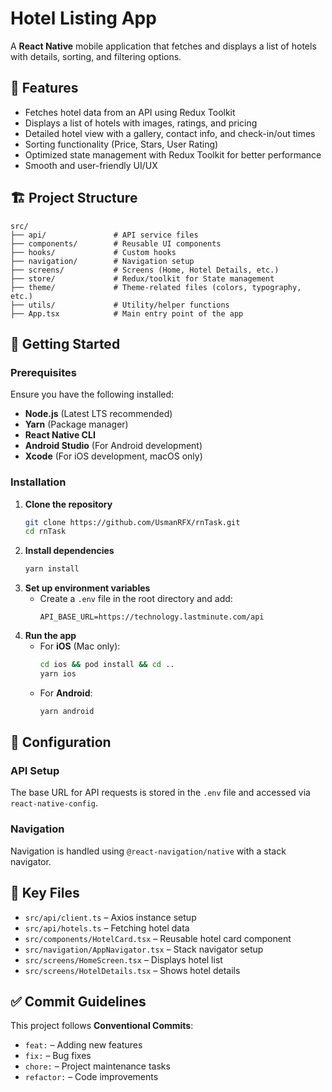# Hotel Listing App

A **React Native** mobile application that fetches and displays a list of hotels with details, sorting, and filtering options.

## 📌 Features
-  Fetches hotel data from an API using Redux Toolkit  
-  Displays a list of hotels with images, ratings, and pricing  
-  Detailed hotel view with a gallery, contact info, and check-in/out times  
-  Sorting functionality (Price, Stars, User Rating)  
-  Optimized state management with Redux Toolkit for better performance  
-  Smooth and user-friendly UI/UX  


## 🏗 Project Structure
```
src/
├── api/               # API service files
├── components/        # Reusable UI components
├── hooks/             # Custom hooks
├── navigation/        # Navigation setup
├── screens/           # Screens (Home, Hotel Details, etc.)
├── store/             # Redux/toolkit for State management
├── theme/             # Theme-related files (colors, typography, etc.)
├── utils/             # Utility/helper functions
├── App.tsx            # Main entry point of the app
```

## 🚀 Getting Started
### Prerequisites
Ensure you have the following installed:
- **Node.js** (Latest LTS recommended)
- **Yarn** (Package manager)
- **React Native CLI**
- **Android Studio** (For Android development)
- **Xcode** (For iOS development, macOS only)

### Installation
1. **Clone the repository**
   ```sh
   git clone https://github.com/UsmanRFX/rnTask.git
   cd rnTask
   ```
2. **Install dependencies**
   ```sh
   yarn install
   ```
3. **Set up environment variables**
   - Create a `.env` file in the root directory and add:
     ```env
     API_BASE_URL=https://technology.lastminute.com/api
     ```
4. **Run the app**
   - For **iOS** (Mac only):
     ```sh
     cd ios && pod install && cd ..
     yarn ios
     ```
   - For **Android**:
     ```sh
     yarn android
     ```

## 🔧 Configuration
### API Setup
The base URL for API requests is stored in the `.env` file and accessed via `react-native-config`.

### Navigation
Navigation is handled using `@react-navigation/native` with a stack navigator.

## 📂 Key Files
- `src/api/client.ts` – Axios instance setup
- `src/api/hotels.ts` – Fetching hotel data
- `src/components/HotelCard.tsx` – Reusable hotel card component
- `src/navigation/AppNavigator.tsx` – Stack navigator setup
- `src/screens/HomeScreen.tsx` – Displays hotel list
- `src/screens/HotelDetails.tsx` – Shows hotel details

## ✅ Commit Guidelines
This project follows **Conventional Commits**:
- `feat:` – Adding new features
- `fix:` – Bug fixes
- `chore:` – Project maintenance tasks
- `refactor:` – Code improvements

